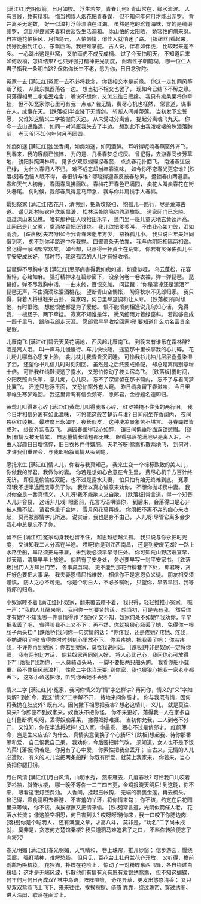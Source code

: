<!-- { "loadSidebar": true } -->
[满江红]光阴似箭，日月如梭。
浮生若梦，青春几何?
青山常在，绿水流波。
人有贵贱，物有精粗。
悔当初误人烟花把青春误，
但不知何年何月才能出网罗。
背井离乡无定数，
好一似浪打浮萍漂泊在江湖。
虽然是吃的珍馐海味，穿的是绸缎绫罗，
怎比得良家夫妻粗衣淡饭生活调和。
冰山怕的太阳晒，
娇容怕的病来磨。
自古道花怕狂风，月怕乌云，
人怕懒惰，俏佳人就怕迷了路。
[银纽丝]看起来，我好比船到江心，
东飘西荡，我已难掌舵。
古人说，伴君如伴虎，
比较起来差不多。
一心跳出这是非窝，
又怕画虎不成反成祸。
过了今天怕明天，
不知道后来如何收梢，怎样结果?
也只好强打精神把光阴度，
耐着性子朝前糊。
哪一位仁人君子指我一条明白路?
保佑你长生不老，愿为你，日日念弥陀。

冤家一去
[满江红]冤家一去不必将我念，
你我相交本是前缘。
你这一走如同风筝断了线，
从此东飘西落各一边。
想当初不相交也罢了，
现如今已结下不解之缘。
只落得相思二字难丟难舍，
嘴说不想你，又怎忘往日缠绵。
我只有痴呆呆将你牵挂，
但不知冤家你心里可有我一点点?
若无情，费尽心机也枉然，
常言道，谋事在人，成事在天。
[跌落板]半空降下无情剑，
斩断人间并蒂莲。
当初发下宏誓愿，
又谁知这情义二字被抛向天边。
从未受过分离苦，
提起分离魂飞九天。
你今一去山遥路远，
如同一对鸿雁我失去了半边。
想到此不由我泼嗖嗖的珠泪落胸前，
老天爷!不知何年何月再团圆。

如痴如迷
[满江红]独坐香闺，如痴如迷，如同酒醉。
耳听得呢喃春燕窗外齐飞。
到春来，我的容颜已憔悴，
为的是、几番春梦总成灰。
曾记得，去游春同步芳草地，
骄阳斜照满林辉。
见多少双双蝴蝶探春蕊，
点点春花扑面飞。
南浦春江波已绿，
为什么春归人不归。
难不成忘却当年春滋味，
如今你不恋春光更恋谁?
[跌落板]春色恼人眠不得，
春恨诉与谁?
哪晓得迎春反被春愁累，
蹙锁春山两道眉。
春和天气人初倦，
春雨春风拂面吹。
春梅花开春色已满园，
卖花人叫卖春花在街头巷尾。
何时候，我郎春风得意马蹄急，
我与你并肩携手人春帏。

孀妇祭冢
[满江红]杏花开，清明到，把新坟祭扫，
抱孤儿一路行，尽是荒郊古道。
遥见那村头农户炊烟飘渺，
松林深处隐隐约约酒旗飘。
道家闭门已忘晓，
既过深山未见樵。
唯有那种田人收拾田禾早，
蓬门里一班儿童天地玄黄读声高。
此间已是儿父冢，
奠酒焚香把纸钱烧。
我儿欲把爹爹叫，
不由我心如刀绞，泪如雨浇。
[跌落板]夫君呀!如今我青春未逝年方少，
襁褓孤儿小。
我只说百年夫妇同偕到老，
想不到你半路途中将我抛。
四壁萧条无依靠，
我与你阴阳相隔两相遥。
曾记得一家团聚常欢笑，
如今却，只落得一抔黄土在荒郊。
你若有灵保佑孤儿平平安安成长好，
那时节，我这孤苦的人儿才有好收梢。

琵琶弹不尽胸中话
[满江红]思郎病害得我如痴如迷，如聋似哑，
乌云蓬松，花容憔悴，心绪如麻。
强打精神来在碧纱窗下，
没奈何卷一卷衣袖，弹一弹琵琶。
琵琶好，弹不尽我胸中话，
一曲未终，百恨交加。
问琵琶：“你是凄凉还是潇洒?”
琵琶无声，不由滴滴珠泪洒桃花。
望断青山空惆怅，
盼穿秋水不见郎归家。
我只得，背着人将绣鞋来占卦，
冤家呀，何日里琴瑟调和让人夸。
[跌落板]有时想他，有时恨他，
想他恨他都是为了爱他。
恨不能顷刻相逢说几句知心话，
免得我，一根肠子，两下牵挂。
寂寞不知谁是伴，
微风细雨对着绿窗斜。
若能够变成一匹千里马，
跟随我郎走天涯。
愿郎君早早收拾回家吧!
要知道什么功名富贵全是假。

北雁南飞
[满江红]碧云天黄花满地，
西风起北雁南飞。
到晚来有谁乐在霜林醉?
酒是离人泪。
叫一声马儿慢慢行、车儿快快随，
遥望那十里长亭我的心儿碎。
花儿粉儿哪有心思搽上脸，
衾儿枕儿我昏昏沉沉睡。
可怜我衫儿袖儿层层叠叠染湿了泪，
还望你书儿信儿时时刻刻回。
虽然是之后终要成婚配，
却总是离情别意增十倍。
可怜我红绣鞋浸透了露水，
又恐怕惊动了枝头宿鸟飞。
[跌落板]霎时间，夕阳反照山头翠，
意儿痴，心儿灰。
忘不了深情留在那书斋内，
忘不了与君同梦比翼飞。
汗迹只愁浮玉面，
又恐怕窗外有人窥。
昨日绣衾留下春滋味，
今日里翠帷生寒梦难回。
我这里青鸾有信欲频寄，
愿郎君，金榜题名速即归。

黄莺儿叫得春心碎
[满江红]黄莺儿叫得我春心碎，
红罗袖掩不住我的两行泪。
我今日才相信分离有如此滋味，
可怜我这般苦楚诉与谁?
日间闷坐在香闺内，
夜间独宿红绫被。
最难度日永如年，夜长似岁，
这种凄凉景象苦不堪言。
寻春蝴蝶皆成对，
纱窗外紫燕双飞。
满园春薰得我心如醉，
镇日间低垂粉面双锁愁眉。
[落板]有情反被无情累，
自思量情长情短都无味。
眼看那落花满地尽是离人泪，
不由人容颜日日增憔悴，旧日衣衫件件嫌肥。
天老爷呀!鸳鸯拆散两地飞，
到何时，才许我们重聚会，与我郎畅叙离情从头到尾。

愿托来生
[满江红]情人儿，你若与我真知己，
我来生变一个标标致致的美人儿，
你做我的郎君，我做你的妻。
你若是想如心合意在今生里，
费尽心机千方百计终无济。
即便是偷偷成双配，也不过是露水夫妻，
怕只怕有始无终难到底。
冤家呀!我不想半途而废辜负了你。
我所以真心诚意来劝你，
不想你抛却房中妻。
我对你全是一番真情义，
人儿呀!我不能欺人又自欺。
[跌落板]常言道，得一个知音人儿非容易，
这话非儿戏!
眼面前，花言巧语哄骗你，
到后来，会落得口是心非被人瞧不起。
请君保重千金体，
雪月风花莫再提。
你须把不离不弃的痴心来收起，
莫再被那情字儿所迷。
说实话，我也是身不由己，
人儿呀!尽管它离多会少我心中总是忘不了你。

留不住
[满江红]冤家动身我也留不住，
越思越想越负孤。
我只说与你永把时光度，
又谁知我二人分离在半途。
哎呀!你是到江西南昌，
还是到安庆芜湖?
一路上水路坐船，旱路须把马来雇，
未到晚必须早早寻住处。
你可知荒山野店眠宜早，
趁天晴，清晨早早上旅途。
倘若有了安身处，
务必要早写一封平安家书。
[跌落板]出门人方知出门苦，
各事莫含糊。
更不能到那花街柳巷寻下处，
郎君呀，贪杯好色要把大事误。
我夫妻恩情屈指难数，
相信你不是忘恩负义徒。
朋友相交须谨慎，
防人之心不可无。
你是个明白人，不必多嘱咐，
只望你，早去早回，我等待郎的归舟。

小奴家睡不着
[满江红]小奴家，翻来覆去睡不着，
我只得，轻轻推推小冤家。
喊一声：“我的人儿醒来吧，
我问你一句要紧的话。
想当初，可是先有我，
然后你才有她?
不知我哪一件事情得罪了冤家?
又不知，奴家何处不如她?
我劝你，早早把我丢了吧，
省得叫我不上又不下；
再不然，你就狠狠心肠丢了她，
免得你一根肠子两头挂!”
[跌落桥]我问你一句实情的话：
“你疼我，还是疼她?
疼她、疼我，不妨说明了吧!
省得你时时刻刻心里放不下。
你若疼她，把我丢了吧；
你若疼我，不许你再到她家；
你若到她家，莫怪我说闲话。
[跌板]并非是奴家一定将你缠，
我有两句比方话，
倘若奴家再同别人好，
将人心比己心，我问你心可放得下?”
[落板]“我劝你，一人莫骑双头马，
一脚不要把两只船头跨。
我看你船小载重、经不住狂风恶浪打，
性命二字休当玩耍!
到你家，我也狠狠心把我一家老小都丢下，
这条小命送把你，听凭你丢她不丢她!”

情义二字
[满江红]小冤家，我问你情义的“情”字怎样讲?
再问你，情义的“义”字如何解?
到如今，我这“情义”二字解不开，
特地来问你高才。
你与我既有情，因何将我抛在肚皮外?
既有义，因何撇下相思把我害?
想必这情儿、义儿，
就是莫往、莫来?
你即便不到奴家来，奴也决不把你怪，
你不来更好，落得我一人在家多自在!
[叠断桥]哎呀，丢得奴痴呆呆，
撇得奴好难捱。
当初你允我，二人到老不分开，
又谁知，你在半途将奴摔!
妇人家，命最乖，
狠心不过是俏郎才。
红颜薄命，岂是生来应该?
为什么，真情实意倒换了个心肠坏?
[跌板]想起我、待你那番恩和爱，
自己恨我自己呆。
我劝你，今后要把脾气改，
须知道，女人也不是下饭的菜!
[落板]倘若是，你另有了心中爱，
你索性把我全丢开；
自古来，无情的人儿必遭败，
有义的人儿岂把两条船踩!
你既有所爱，就莫上我家来，
你若来，当心我把你腿打拐。

月白风清
[满江红]月白风清，山明水秀，
燕来雁去，几度春秋?
可怜我口儿咬着罗衫袖，斜倚妆楼，
哪一晚不等你一二三四五更，金鸡报晓天明后!
到这晚，你不来，
眼看这银灯空费油。
人香闺，挂起玉帐钩，
无端的裹裹金莲，再去梳头。
曾记得，寒食清明去春游，
不害羞的丫环，将你情来勾；
你不该，约定在后花园里来等候，
你不该，挨挨擦擦又把情来偷。
[跌板]常言道，光阴似箭催人老，
花落水长流；
像这般空相思，何日害到头?
哎呀呀!待你来，我一口咬下你腮边肉!
[落板]你是个聪明人，
还有满腹文章，才高八斗，
莫非是，“功名”二字尚未成就，
莫非是，贪恋何方楚馆秦楼?
我只道驷马难追君子之口，
不料你转脸便忘了山海咒!

春光明媚
[满江红]春光明媚，天气晴和，
卷上珠帘，推开纱窗；
信步游园，慢绕回廊，
强打精神，难解愁肠。
但只见，百花台上牡丹兰花齐开放，
又听得，檐前鹦鹉巧唤梳妆。
花狸猫，扑蝶在花阶上，
惊动了一对粉蝶东西飞舞，各自绕过白粉墙；
这才是无端风波，拆散他们有情有义有恩有爱锦绣鸳鸯，
但不知这蝴蝶，何年何月何日再成双?
林中鸟语，阵阵喧嚷，
奇花异草，更发出悠悠清香；
又只见双双紫燕飞上飞下、来来往往、挨挨擦擦、倚倚
靠靠，绕过珠帘、穿过绣阁、进入深闺、歇落在画梁上。
